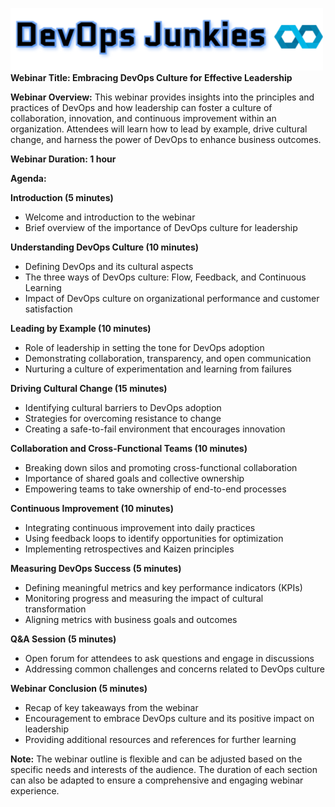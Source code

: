 [![DevOps Junkies](img/DevOpsJunkies_logo.png)](https://github.com/ProDataMan/DevOpsJunkies)
**Webinar Title: Embracing DevOps Culture for Effective Leadership**

**Webinar Overview:**
This webinar provides insights into the principles and practices of DevOps and how leadership can foster a culture of collaboration, innovation, and continuous improvement within an organization. Attendees will learn how to lead by example, drive cultural change, and harness the power of DevOps to enhance business outcomes.

**Webinar Duration: 1 hour**

**Agenda:**

**Introduction (5 minutes)**
- Welcome and introduction to the webinar
- Brief overview of the importance of DevOps culture for leadership

**Understanding DevOps Culture (10 minutes)**
- Defining DevOps and its cultural aspects
- The three ways of DevOps culture: Flow, Feedback, and Continuous Learning
- Impact of DevOps culture on organizational performance and customer satisfaction

**Leading by Example (10 minutes)**
- Role of leadership in setting the tone for DevOps adoption
- Demonstrating collaboration, transparency, and open communication
- Nurturing a culture of experimentation and learning from failures

**Driving Cultural Change (15 minutes)**
- Identifying cultural barriers to DevOps adoption
- Strategies for overcoming resistance to change
- Creating a safe-to-fail environment that encourages innovation

**Collaboration and Cross-Functional Teams (10 minutes)**
- Breaking down silos and promoting cross-functional collaboration
- Importance of shared goals and collective ownership
- Empowering teams to take ownership of end-to-end processes

**Continuous Improvement (10 minutes)**
- Integrating continuous improvement into daily practices
- Using feedback loops to identify opportunities for optimization
- Implementing retrospectives and Kaizen principles

**Measuring DevOps Success (5 minutes)**
- Defining meaningful metrics and key performance indicators (KPIs)
- Monitoring progress and measuring the impact of cultural transformation
- Aligning metrics with business goals and outcomes

**Q&A Session (5 minutes)**
- Open forum for attendees to ask questions and engage in discussions
- Addressing common challenges and concerns related to DevOps culture

**Webinar Conclusion (5 minutes)**
- Recap of key takeaways from the webinar
- Encouragement to embrace DevOps culture and its positive impact on leadership
- Providing additional resources and references for further learning

**Note:** The webinar outline is flexible and can be adjusted based on the specific needs and interests of the audience. The duration of each section can also be adapted to ensure a comprehensive and engaging webinar experience.
